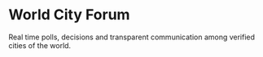 # World City Forum

Real time polls, decisions and transparent communication among verified cities of the world.
